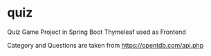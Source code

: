 # quiz
Quiz Game Project in Spring Boot Thymeleaf used as Frontend

Category and Questions are taken from https://opentdb.com/api.php
